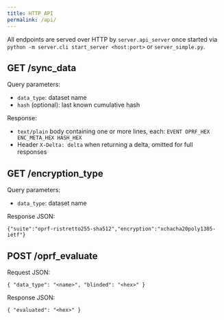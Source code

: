 ```yaml
---
title: HTTP API
permalink: /api/
---
```


All endpoints are served over HTTP by `server.api_server` once started via `python -m server.cli start_server <host:port>` or `server_simple.py`.

## GET /sync_data

Query parameters:

- `data_type`: dataset name
- `hash` (optional): last known cumulative hash

Response:

- `text/plain` body containing one or more lines, each: `EVENT OPRF_HEX ENC_META_HEX HASH_HEX`
- Header `X-Delta: delta` when returning a delta, omitted for full responses

## GET /encryption_type

Query parameters:

- `data_type`: dataset name

Response JSON:

```
{"suite":"oprf-ristretto255-sha512","encryption":"xchacha20poly1305-ietf"}
```

## POST /oprf_evaluate

Request JSON:

```
{ "data_type": "<name>", "blinded": "<hex>" }
```

Response JSON:

```
{ "evaluated": "<hex>" }
```
